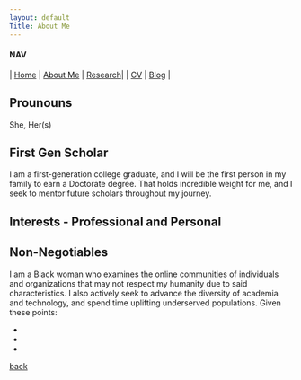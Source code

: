 ```yaml
---
layout: default
Title: About Me
---
```

#### NAV

| [Home](./index.html) | [About Me](./about.html) | [Research](./research.html)|
| [CV](./cv.html)      | [Blog](./blog.html)      |

## Prounouns

She, Her(s)

## First Gen Scholar

I am a first-generation college graduate, and I will be the first person in my family to earn a Doctorate degree. That holds incredible weight for me, and I seek to mentor future scholars throughout my journey.


## Interests - Professional and Personal



## Non-Negotiables

I am a Black woman who examines the online communities of individuals and organizations that may not respect my humanity due to said characteristics. I also actively seek to advance the diversity of academia and technology, and spend time uplifting underserved populations. Given these points:

* 
*
*












[back](./)
